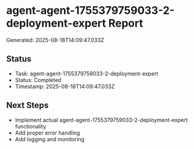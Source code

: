 # agent-agent-1755379759033-2-deployment-expert Report

Generated: 2025-08-18T14:09:47.033Z

## Status
- Task: agent-agent-1755379759033-2-deployment-expert
- Status: Completed
- Timestamp: 2025-08-18T14:09:47.033Z

## Next Steps
- Implement actual agent-agent-1755379759033-2-deployment-expert functionality
- Add proper error handling
- Add logging and monitoring
